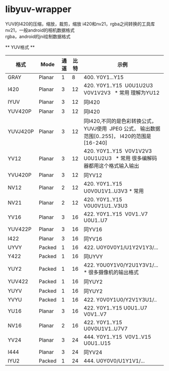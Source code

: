 # libyuv-wrapper

 YUV的I420的压缩，缩放，裁剪，缩放
 i420和nv21，rgba之间转换的工具库  
 nv21，一般android的相机数据格式  
 rgba，android的jni绘制数据格式  

** YUV格式 **

| 格式       | Mode | 通道 | 比特 | 示例                                                                    |
| --------- |------|------|------|-------------------------------------------------------------------------|
| GRAY      |Planar|1|8 |400. Y0Y1...Y15|
| I420      |Planar|3|12|420. Y0Y1..Y15  U0U1U2U3 V0V1V2V3   * 常用 理解为YU12|
| IYUV      |Planar|3|12|同I420|
| YUV420P   |Planar|3|12|同I420|
| YUVJ420P  |Planar|3|12|同I420,不同的是色彩转换公式，YUVJ使用  JPEG 公式， 输出数据范围[0..255]， I420的范围是 [16-240]|
| YV12      |Planar|3|12|420. Y0Y1..Y15  V0V1V2V3 U0U1U2U3   * 常用 很多编解码器都用这个格式输入输出|
| YVU420P   |Planar|3|12|同YV12|
| NV12      |Planar|2|12|420. Y0Y1..Y15  U0V0U1V1..U3V3 * 常用 |
| NV21      |Planar|2|12|420. Y0Y1..Y15  V0U0V1U1..V3U3|
| YV16      |Planar|3|16|422. Y0Y1..Y15  V0V1..V7 U0U1..U7|
| YUV422P   |Planar|3|16|同YV16|
| I422      |Planar|3|16|同YV16|
| UYVY      |Packed|1|16|422. U0Y0V0Y1/U1Y2V1Y3/...|
| Y422      |Packed|1|16|同UYVY|
| YUY2      |Packed|1|16|422. Y0U0Y1V0/Y2U1Y3V1/...  * 很多摄像机的输出格式|
| YUV422    |Packed|1|16|同YUY2|
| YUYV      |Packed|1|16|同YUY2|
| YVYU      |Packed|1|16|422. Y0V0Y1U0/Y2V1Y3U1/..
| YU16      |Planar|3|16|422. Y0Y1..Y15 U0U1..U7 V0V1..V7|
| NV16      |Planar|2|16|422. Y0Y1..Y15  U0V0U1V1..U7V7|
| YV24      |Planar|3|24|444. Y0Y1..Y15  V0V1..V15 U0U1..U15|
| I444      |Planar|3|24|同YV24|
| IYU2      |Packed|1|24|444. U0Y0V0/U1Y1V1/...|
